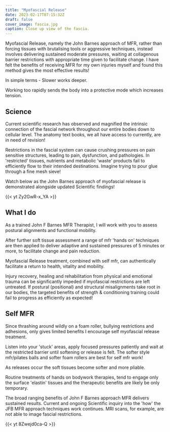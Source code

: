 ```yaml
---
title: "Myofascial Release"
date: 2023-02-17T07:15:32Z
draft: false
cover_image: fascia.jpg
caption: Close up view of the fascia.
---
```


Myofascial Release, namely the John Barnes approach of MFR, rather than forcing tissues with brutalising tools or aggressive techniques, instead involves delivering sustained moderate pressures, waiting at collagenous barrier restrictions with appropriate time given to facilitate change. I have felt the benefits of receiving MFR for my own injuries myself and found this method gives the most effective results!

In simple terms - Slower works deeper.

Working too rapidly sends the body into a protective mode which increases tension.

## Science

Current scientific research has observed and magnified the intrinsic connection of the fascial network throughout our entire bodies down to cellular level. The anatomy text books, we all have access to currently, are in need of revision!

Restrictions in the fascial system can cause crushing pressures on pain sensitive structures, leading to pain, dysfunction, and pathologies. In 'restricted' tissues, nutrients and metabolic 'waste' products fail to efficiently flow to their intended destinations. Imagine trying to pour glue through a fine mesh sieve!

Watch below as the John Barnes approach of myofascial release is demonstrated alongside updated Scientific findings!

{{< yt Zy2GwR-x_YA >}}

## What I do

As a trained John F Barnes MFR Therapist, I will work with you to assess postural alignments and functional mobility.

After further soft tissue assessment a range of mfr 'hands on' techniques are then applied to deliver adaptive and sustained pressures of 5 minutes or more, to facilitate change and pain reduction.

Myofascial Release treatment, combined with self mfr, can authentically facilitate a return to health, vitality and mobility.

Injury recovery, healing and rehabilitation from physical and emotional trauma can be significantly impeded if myofascial restrictions are left untreated. If postural (positional) and structural misalignments take root in our bodies, the targeted benefits of strength & conditioning training could fail to progress as efficiently as expected!

## Self MFR

Since thrashing around wildly on a foam roller, bullying restrictions and adhesions, only gives limited benefits I encourage self myofascial release treatment.

Listen into your 'stuck' areas, apply focused pressures patiently and wait at the restricted barrier until softening or release is felt. The softer style mfr/pilates balls and softer foam rollers are best for self mfr work!

As releases occur the soft tissues become softer and more pliable.

Routine treatments of hands on bodywork therapies, tend to engage only the surface 'elastin' tissues and the therapeutic benefits are likely be only temporary.

The broad ranging benefits of John F Barnes approach MFR delivers sustained results. Current and ongoing Scientific inquiry into the 'how' the JFB MFR approach techniques work continues. MRI scans, for example, are not able to image fascial restrictions.

{{< yt 8Zwejd0ca-Q >}}